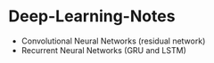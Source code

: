 # Deep-Learning-Notes

* Convolutional Neural Networks (residual network)
* Recurrent Neural Networks (GRU and LSTM)
